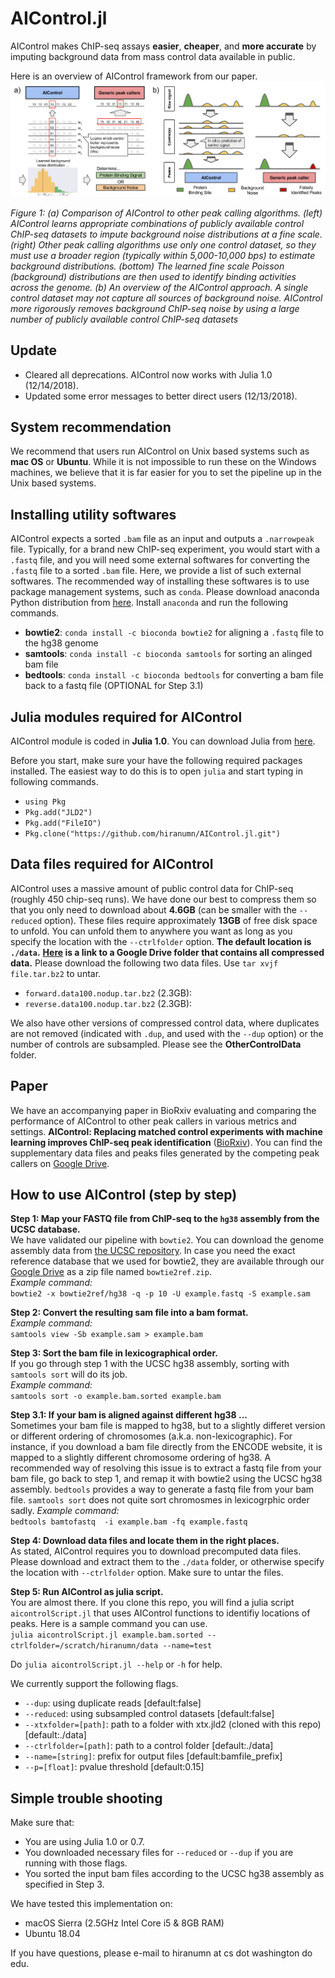 # AIControl.jl

AIControl makes ChIP-seq assays **easier**, **cheaper**, and **more accurate** by imputing background data from mass control data available in public.

Here is an overview of AIControl framework from our paper. 
![alt text](images/concept.png)

*Figure 1: (a) Comparison of AIControl to other peak calling algorithms. (left) AIControl
learns appropriate combinations of publicly available control ChIP-seq datasets to impute background
noise distributions at a fine scale. (right) Other peak calling algorithms use only one
control dataset, so they must use a broader region (typically within 5,000-10,000 bps) to estimate
background distributions. (bottom) The learned fine scale Poisson (background) distributions are
then used to identify binding activities across the genome. (b) An overview of the AIControl
approach. A single control dataset may not capture all sources of background noise. AIControl
more rigorously removes background ChIP-seq noise by using a large number of publicly available
control ChIP-seq datasets*

## Update
- Cleared all deprecations. AIControl now works with Julia 1.0  (12/14/2018). 
- Updated some error messages  to better direct users (12/13/2018).

## System recommendation
We recommend that users run AIControl on Unix based systems such as **mac OS** or **Ubuntu**. While it is not impossible to run these on the Windows machines, we believe that it is far easier for you to set the pipeline up in the Unix based systems. 

## Installing utility softwares
AIControl expects a sorted `.bam` file as an input and outputs a `.narrowpeak` file. Typically, for a brand new ChIP-seq experiment, you would start with a `.fastq` file, and you will need some external softwares for converting the `.fastq` file to a sorted `.bam` file. Here, we provide a list of such external softwares. The recommended way of installing these softwares is to use package management systems, such as `conda`. Please download anaconda Python distribution from [here](https://anaconda.org/anaconda/python). Install `anaconda` and run the following commands.
- **bowtie2**: ` conda install -c bioconda bowtie2 ` for aligning a `.fastq` file to the hg38 genome
- **samtools**: ` conda install -c bioconda samtools ` for sorting an alinged bam file
- **bedtools**: ` conda install -c bioconda bedtools ` for converting a bam file back to a fastq file (OPTIONAL for Step 3.1)

## Julia modules required for AIControl

AIControl module is coded in **Julia 1.0**. You can download Julia from [here](https://julialang.org/).  

Before you start, make sure your have the following required packages installed. The easiest way to do this is to open `julia` and start typing in following commands. 
- `using Pkg`
- `Pkg.add("JLD2")`
- `Pkg.add("FileIO")`
- `Pkg.clone("https://github.com/hiranumn/AIControl.jl.git")`

## Data files required for AIControl
AIControl uses a massive amount of public control data for ChIP-seq (roughly 450 chip-seq runs). We have done our best to compress them so that you only need to download about **4.6GB** (can be smaller with the `--reduced` option). These files require approximately **13GB** of free disk space to unfold. You can unfold them to anywhere you want as long as you specify the location with the `--ctrlfolder` option. **The default location is `./data`.** **[Here](https://drive.google.com/open?id=1Xh6Fjah1LoRMmbaJA7_FzxYcbqmpNUPZ) is a link to a Google Drive folder that contains all compressed data.** Please download the following two data files. Use `tar xvjf file.tar.bz2` to untar. 
- `forward.data100.nodup.tar.bz2` (2.3GB):   
- `reverse.data100.nodup.tar.bz2` (2.3GB):  

We also have other versions of compressed control data, where duplicates are not removed (indicated with `.dup`, and used with the `--dup` option) or the number of controls are subsampled. Please see the **OtherControlData** folder. 

## Paper
We have an accompanying paper in BioRxiv evaluating and comparing the performance of AIControl to other peak callers in various metrics and settings. **AIControl: Replacing matched control experiments with machine learning improves ChIP-seq peak identification** ([BioRxiv](https://www.biorxiv.org/content/early/2018/03/08/278762?rss=1)). You can find the supplementary data files and peaks files generated by the competing peak callers on [Google Drive](https://drive.google.com/open?id=1Xh6Fjah1LoRMmbaJA7_FzxYcbqmpNUPZ).

## How to use AIControl (step by step)

**Step 1: Map your FASTQ file from ChIP-seq to the `hg38` assembly from the UCSC database.**  
   We have validated our pipeline with `bowtie2`. You can download the genome assembly data from [the UCSC repository](http://hgdownload.soe.ucsc.edu/goldenPath/hg38/bigZips/hg38.fa.gz). In case you need the exact reference database that we used for bowtie2, they are available through our [Google Drive](https://drive.google.com/open?id=1Xh6Fjah1LoRMmbaJA7_FzxYcbqmpNUPZ) as a zip file named `bowtie2ref.zip`.  
*Example command:*  
`bowtie2 -x bowtie2ref/hg38 -q -p 10 -U example.fastq -S example.sam`  
   
**Step 2: Convert the resulting sam file into a bam format.**  
*Example command:*  
`samtools view -Sb example.sam > example.bam`  
   
**Step 3: Sort the bam file in lexicographical order.**  
If you go through step 1 with the UCSC hg38 assembly, sorting with `samtools sort` will do its job.  
*Example command:*  
`samtools sort -o example.bam.sorted example.bam`  

**Step 3.1: If your bam is aligned against different hg38 ...**  
Sometimes your bam file is mapped to hg38, but to a slightly differet version or different ordering of chromosomes (a.k.a. non-lexicographic). For instance, if you download a bam file directly from the ENCODE website, it is mapped to a slightly different chromosome ordering of hg38. A recommended way of resolving this issue is to extract a fastq file from your bam file, go back to step 1, and remap it with bowtie2 using the UCSC hg38 assembly. `bedtools` provides a way to generate a fastq file from your bam file. `samtools sort` does not quite sort chromosmes in lexicogrphic order sadly.
*Example command:*  
`bedtools bamtofastq  -i example.bam -fq example.fastq`  
   
**Step 4: Download data files and locate them in the right places.**  
As stated, AIControl requires you to download precomputed data files. Please download and extract them to the `./data` folder, or otherwise specify the location with `--ctrlfolder` option. Make sure to untar the files.    

**Step 5: Run AIControl as julia script.**  
You are almost there. If you clone this repo, you will find a julia script `aicontrolScript.jl` that uses AIControl functions to identifiy locations of peaks. Here is a sample command you can use.  
`julia aicontrolScript.jl example.bam.sorted --ctrlfolder=/scratch/hiranumn/data --name=test`

Do `julia aicontrolScript.jl --help` or `-h` for help.

We currently support the following flags. 

- `--dup`: using duplicate reads \[default:false\]
- `--reduced`: using subsampled control datasets \[default:false\]
- `--xtxfolder=[path]`: path to a folder with xtx.jld2 (cloned with this repo) \[default:./data\]
- `--ctrlfolder=[path]`: path to a control folder \[default:./data\]
- `--name=[string]`: prefix for output files \[default:bamfile_prefix\]
- `--p=[float]`: pvalue threshold \[default:0.15\]

## Simple trouble shooting
Make sure that:
- You are using Julia 1.0 or 0.7.
- You downloaded necessary files for `--reduced` or `--dup` if you are running with those flags.
- You sorted the input bam files according to the UCSC hg38 assembly as specified in Step 3.

We have tested this implementation on:
- macOS Sierra (2.5GHz Intel Core i5 & 8GB RAM)
- Ubuntu 18.04 

If you have questions, please e-mail to hiranumn at cs dot washington do edu.

